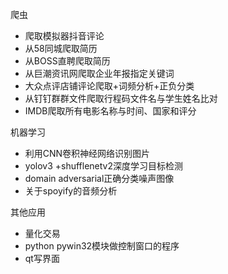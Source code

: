 爬虫

+ 爬取模拟器抖音评论
+ 从58同城爬取简历
+ 从BOSS直聘爬取简历
+ 从巨潮资讯网爬取企业年报指定关键词
+ 大众点评店铺评论爬取+词频分析+正负分类
+ 从钉钉群群文件爬取行程码文件名与学生姓名比对
+ IMDB爬取所有电影名称与时间、国家和评分



  



机器学习

+ 利用CNN卷积神经网络识别图片
+ yolov3 +shufflenetv2深度学习目标检测
+ domain adversarial正确分类噪声图像
+ 关于spoyify的音频分析



其他应用

+ 量化交易
+ python pywin32模块做控制窗口的程序
+ qt写界面
